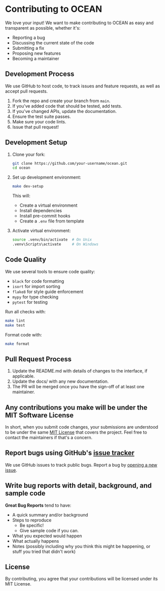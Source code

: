 # Contributing to OCEAN

We love your input! We want to make contributing to OCEAN as easy and transparent as possible, whether it's:

- Reporting a bug
- Discussing the current state of the code
- Submitting a fix
- Proposing new features
- Becoming a maintainer

## Development Process

We use GitHub to host code, to track issues and feature requests, as well as accept pull requests.

1. Fork the repo and create your branch from `main`.
2. If you've added code that should be tested, add tests.
3. If you've changed APIs, update the documentation.
4. Ensure the test suite passes.
5. Make sure your code lints.
6. Issue that pull request!

## Development Setup

1. Clone your fork:
   ```bash
   git clone https://github.com/your-username/ocean.git
   cd ocean
   ```

2. Set up development environment:
   ```bash
   make dev-setup
   ```
   This will:
   - Create a virtual environment
   - Install dependencies
   - Install pre-commit hooks
   - Create a `.env` file from template

3. Activate virtual environment:
   ```bash
   source .venv/bin/activate  # On Unix
   .venv\Scripts\activate     # On Windows
   ```

## Code Quality

We use several tools to ensure code quality:

- `black` for code formatting
- `isort` for import sorting
- `flake8` for style guide enforcement
- `mypy` for type checking
- `pytest` for testing

Run all checks with:
```bash
make lint
make test
```

Format code with:
```bash
make format
```

## Pull Request Process

1. Update the README.md with details of changes to the interface, if applicable.
2. Update the docs/ with any new documentation.
3. The PR will be merged once you have the sign-off of at least one maintainer.

## Any contributions you make will be under the MIT Software License
In short, when you submit code changes, your submissions are understood to be under the same [MIT License](http://choosealicense.com/licenses/mit/) that covers the project. Feel free to contact the maintainers if that's a concern.

## Report bugs using GitHub's [issue tracker](https://github.com/yourusername/ocean/issues)
We use GitHub issues to track public bugs. Report a bug by [opening a new issue](https://github.com/yourusername/ocean/issues/new).

## Write bug reports with detail, background, and sample code

**Great Bug Reports** tend to have:

- A quick summary and/or background
- Steps to reproduce
  - Be specific!
  - Give sample code if you can.
- What you expected would happen
- What actually happens
- Notes (possibly including why you think this might be happening, or stuff you tried that didn't work)

## License
By contributing, you agree that your contributions will be licensed under its MIT License. 